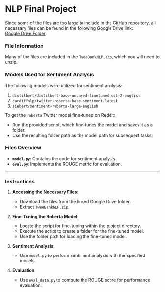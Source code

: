 # NLP Final Project

Since some of the files are too large to include in the GitHub repository, all necessary files can be found in the following Google Drive link:  
[Google Drive Folder](https://drive.google.com/drive/folders/1Yq1FoID2--xH3WDt12w25N4uAWQiM4zE?usp=sharing)

### File Information
Many of the files are included in the `TweeBankNLP.zip`, which you will need to unzip.

### Models Used for Sentiment Analysis
The following models were utilized for sentiment analysis:
1. `distilbert/distilbert-base-uncased-finetuned-sst-2-english`
2. `cardiffnlp/twitter-roberta-base-sentiment-latest`
3. `siebert/sentiment-roberta-large-english`

To get the `roberta` Twitter model fine-tuned on Reddit:
- Run the provided script, which fine-tunes the model and saves it as a folder. 
- Use the resulting folder path as the model path for subsequent tasks.

### Files Overview
- **`model.py`**: Contains the code for sentiment analysis.
- **`eval.py`**: Implements the ROUGE metric for evaluation.

---

### Instructions
1. **Accessing the Necessary Files**:
   - Download the files from the linked Google Drive folder.
   - Extract `TweeBankNLP.zip`.

2. **Fine-Tuning the Roberta Model**:
   - Locate the script for fine-tuning within the project directory.
   - Execute the script to create a folder for the fine-tuned model.
   - Use the folder path for loading the fine-tuned model.

3. **Sentiment Analysis**:
   - Use `model.py` to perform sentiment analysis with the specified models.

4. **Evaluation**:
   - Use `eval_data.py` to compute the ROUGE score for performance evaluation.
